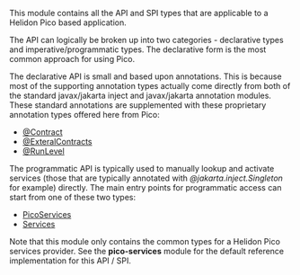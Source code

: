 This module contains all the API and SPI types that are applicable to a Helidon Pico based application.

The API can logically be broken up into two categories - declarative types and imperative/programmatic types. The declarative form is the most common approach for using Pico.

The declarative API is small and based upon annotations. This is because most of the supporting annotation types actually come directly from both of the standard javax/jakarta inject and javax/jakarta annotation modules. These standard annotations are supplemented with these proprietary annotation types offered here from Pico:

* [@Contract](src/main/java/io/helidon/pico/Contract.java)
* [@ExteralContracts](src/main/java/io/helidon/pico/ExternalContracts.java)
* [@RunLevel](src/main/java/io/helidon/pico/RunLevel.java)

The programmatic API is typically used to manually lookup and activate services (those that are typically annotated with <i>@jakarta.inject.Singleton</i> for example) directly. The main entry points for programmatic access can start from one of these two types:

* [PicoServices](src/main/java/io/helidon/pico/PicoServices.java)
* [Services](src/main/java/io/helidon/pico/Services.java)

Note that this module only contains the common types for a Helidon Pico services provider. See the <b>pico-services</b> module for the default reference implementation for this API / SPI.
